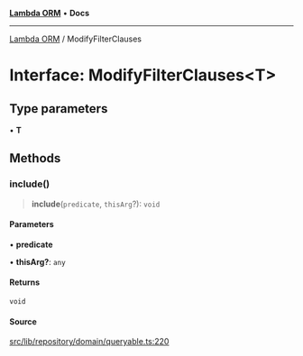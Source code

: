 [**Lambda ORM**](../README.md) • **Docs**

***

[Lambda ORM](../README.md) / ModifyFilterClauses

# Interface: ModifyFilterClauses\<T\>

## Type parameters

• **T**

## Methods

### include()

> **include**(`predicate`, `thisArg`?): `void`

#### Parameters

• **predicate**

• **thisArg?**: `any`

#### Returns

`void`

#### Source

[src/lib/repository/domain/queryable.ts:220](https://github.com/lambda-orm/lambdaorm-base/blob/5d74b344f8322b5f4e53698b0a2759c1bc628a31/src/lib/repository/domain/queryable.ts#L220)

